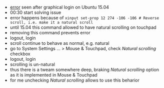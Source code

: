 * [error](error.png) seen after graphical login on Ubuntu 15.04
* 00:30 start solving issue
* error happens because of `xinput set-prop 12 274 -106 -106 # Reverse scroll, i.e. make it a natural scroll`
* until 15.04 this command allowed to have natural scrolling on touchpad
* removing this command prevents error
* logout, login
* scroll continue to behave as normal, e.g. natural
* go to System Settings ... > Mouse & Touchpad, check _Natural scrolling_ checkbox
* logout, login
* scrolling is un-natural
* thus there is a tweam somewhere deep, braking _Natural scrolling_ option as it is implemented in Mouse & Touchpad
* for me unchecking _Natural scrolling_ allows to use this beharior
